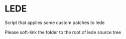 # LEDE
Script that applies some custom patches to lede

Please soft-link the folder to the root of lede source tree
